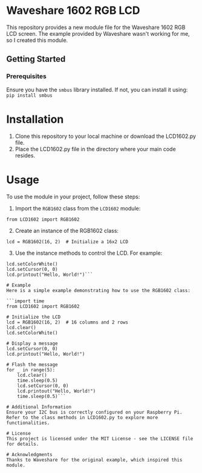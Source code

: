 # Waveshare 1602 RGB LCD

This repository provides a new module file for the Waveshare 1602 RGB LCD screen. The example provided by Waveshare wasn't working for me, so I created this module.

## Getting Started

### Prerequisites

Ensure you have the `smbus` library installed. If not, you can install it using:
`pip install smbus`

# Installation
1. Clone this repository to your local machine or download the LCD1602.py file.
2. Place the LCD1602.py file in the directory where your main code resides.

# Usage
To use the module in your project, follow these steps:

1. Import the `RGB1602` class from the `LCD1602` module:

`from LCD1602 import RGB1602`

2. Create an instance of the RGB1602 class:

`lcd = RGB1602(16, 2)  # Initialize a 16x2 LCD`

3. Use the instance methods to control the LCD. For example:

```lcd.clear()
lcd.setColorWhite()
lcd.setCursor(0, 0)
lcd.printout("Hello, World!")```
  
# Example
Here is a simple example demonstrating how to use the RGB1602 class:

```import time
from LCD1602 import RGB1602
  
# Initialize the LCD
lcd = RGB1602(16, 2)  # 16 columns and 2 rows
lcd.clear()
lcd.setColorWhite()
  
# Display a message
lcd.setCursor(0, 0)
lcd.printout("Hello, World!")
  
# Flash the message
for _ in range(5):
    lcd.clear()
    time.sleep(0.5)
    lcd.setCursor(0, 0)
    lcd.printout("Hello, World!")
    time.sleep(0.5)```
      
# Additional Information
Ensure your I2C bus is correctly configured on your Raspberry Pi.
Refer to the class methods in LCD1602.py to explore more functionalities.

# License
This project is licensed under the MIT License - see the LICENSE file for details.

# Acknowledgments
Thanks to Waveshare for the original example, which inspired this module.
